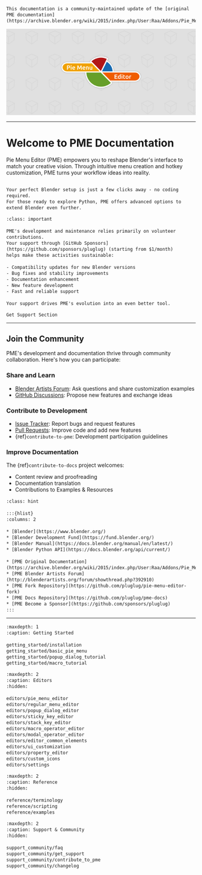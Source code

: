 <!-- Reconsider after changing the design of the feature overview -->

```{note}
This documentation is a community-maintained update of the [original PME documentation](https://archive.blender.org/wiki/2015/index.php/User:Raa/Addons/Pie_Menu_Editor/).
```

![Pie Menu Editor Logo](/_static/images/pme_logo.webp)

---

# Welcome to PME Documentation

Pie Menu Editor (PME) empowers you to reshape Blender's interface to match your creative vision. Through intuitive menu creation and hotkey customization, PME turns your workflow ideas into reality.

```{include} getting_started/feature_overview.md
```

```{note}
Your perfect Blender setup is just a few clicks away - no coding required.
For those ready to explore Python, PME offers advanced options to extend Blender even further.
```

```{admonition} Supporting Sustainable Development
:class: important

PME's development and maintenance relies primarily on volunteer contributions.
Your support through [GitHub Sponsors](https://github.com/sponsors/pluglug) (starting from $1/month)
helps make these activities sustainable:

- Compatibility updates for new Blender versions
- Bug fixes and stability improvements
- Documentation enhancement
- New feature development
- Fast and reliable support

Your support drives PME's evolution into an even better tool.
```

```{todo}
Get Support Section
```

---

## Join the Community

PME's development and documentation thrive through community collaboration.
Here's how you can participate:

### Share and Learn
- [Blender Artists Forum](http://blenderartists.org/forum/showthread.php?392910): Ask questions and share customization examples
- [GitHub Discussions](https://github.com/Pluglug/pie-menu-editor-fork/discussions): Propose new features and exchange ideas

### Contribute to Development
- [Issue Tracker](https://github.com/Pluglug/pie-menu-editor-fork/issues): Report bugs and request features
- [Pull Requests](https://github.com/Pluglug/pie-menu-editor-fork/pulls): Improve code and add new features
- {ref}`contribute-to-pme`: Development participation guidelines

### Improve Documentation
The {ref}`contribute-to-docs` project welcomes:

- Content review and proofreading
- Documentation translation
- Contributions to Examples & Resources

```{admonition} Related Links
:class: hint

:::{hlist}
:columns: 2

* [Blender](https://www.blender.org/)
* [Blender Development Fund](https://fund.blender.org/)
* [Blender Manual](https://docs.blender.org/manual/en/latest/)
* [Blender Python API](https://docs.blender.org/api/current/)

* [PME Original Documentation](https://archive.blender.org/wiki/2015/index.php/User:Raa/Addons/Pie_Menu_Editor/)
* [PME Blender Artists Forum](http://blenderartists.org/forum/showthread.php?392910)
* [PME Fork Repository](https://github.com/pluglug/pie-menu-editor-fork)
* [PME Docs Repository](https://github.com/pluglug/pme-docs)
* [PME Become a Sponsor](https://github.com/sponsors/pluglug)
:::
```

---

```{toctree}
:maxdepth: 1
:caption: Getting Started

getting_started/installation
getting_started/basic_pie_menu
getting_started/popup_dialog_tutorial
getting_started/macro_tutorial
```

```{toctree}
:maxdepth: 2
:caption: Editors
:hidden:

editors/pie_menu_editor
editors/regular_menu_editor
editors/popup_dialog_editor
editors/sticky_key_editor
editors/stack_key_editor
editors/macro_operator_editor
editors/modal_operator_editor
editors/editor_common_elements
editors/ui_customization
editors/property_editor
editors/custom_icons
editors/settings
```

```{toctree}
:maxdepth: 2
:caption: Reference
:hidden:

reference/terminology
reference/scripting
reference/examples
```

```{toctree}
:maxdepth: 2
:caption: Support & Community
:hidden:

support_community/faq
support_community/get_support
support_community/contribute_to_pme
support_community/changelog
```